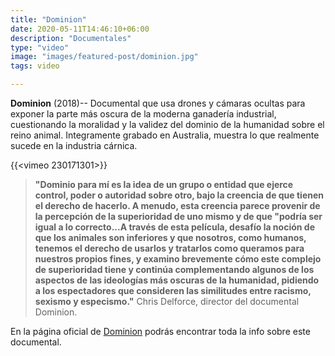 ```yaml
---
title: "Dominion"
date: 2020-05-11T14:46:10+06:00
description: "Documentales"
type: "video"
image: "images/featured-post/dominion.jpg"
tags: video

---
```

**Dominion** (2018)-- Documental que usa drones y cámaras ocultas para exponer la parte más oscura de la moderna ganadería industrial, cuestionando la moralidad y la validez del dominio de la humanidad sobre el reino animal. Integramente grabado en Australia, muestra lo que realmente sucede en la industria cárnica.

{{<vimeo 230171301>}}

> **"Dominio para mí es la idea de un grupo o entidad que ejerce control, poder o autoridad sobre otro, bajo la creencia de que tienen el derecho de hacerlo. A menudo, esta creencia parece provenir de la percepción de la superioridad de uno mismo y de que "podría ser igual a lo correcto...A través de esta película, desafío la noción de que los animales son inferiores y que nosotros, como humanos, tenemos el derecho de usarlos y tratarlos como queramos para nuestros propios fines, y examino brevemente cómo este complejo de superioridad tiene y continúa complementando algunos de los aspectos de las ideologías más oscuras de la humanidad, pidiendo a los espectadores que consideren las similitudes entre racismo, sexismo y especismo."** Chris Delforce, director del documental Dominion.

En la página oficial de [Dominion](https://www.dominionmovement.com/#) podrás encontrar toda la info sobre este documental.
